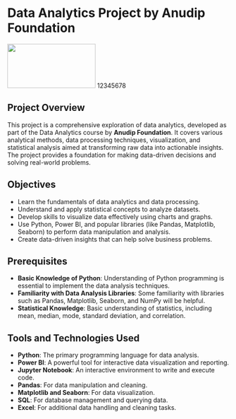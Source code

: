 # Data Analytics Project by Anudip Foundation  
 <img src="https://anudip.org/wp-content/uploads/2024/04/Anudip-transparent-Logo-1024x453.png.webp" width="200" height="100"/>
12345678

## Project Overview
This project is a comprehensive exploration of data analytics, developed as part of the Data Analytics course by **Anudip Foundation**. It covers various analytical methods, data processing techniques, visualization, and statistical analysis aimed at transforming raw data into actionable insights. The project provides a foundation for making data-driven decisions and solving real-world problems.

## Objectives
- Learn the fundamentals of data analytics and data processing.
- Understand and apply statistical concepts to analyze datasets.
- Develop skills to visualize data effectively using charts and graphs.
- Use Python, Power BI, and popular libraries (like Pandas, Matplotlib, Seaborn) to perform data manipulation and analysis.
- Create data-driven insights that can help solve business problems.

## Prerequisites
- **Basic Knowledge of Python**: Understanding of Python programming is essential to implement the data analysis techniques.
- **Familiarity with Data Analysis Libraries**: Some familiarity with libraries such as Pandas, Matplotlib, Seaborn, and NumPy will be helpful.
- **Statistical Knowledge**: Basic understanding of statistics, including mean, median, mode, standard deviation, and correlation.

## Tools and Technologies Used
- **Python**: The primary programming language for data analysis.
- **Power BI**: A powerful tool for interactive data visualization and reporting.
- **Jupyter Notebook**: An interactive environment to write and execute code.
- **Pandas**: For data manipulation and cleaning.
- **Matplotlib and Seaborn**: For data visualization.
- **SQL**: For database management and querying data.
- **Excel**: For additional data handling and cleaning tasks.

